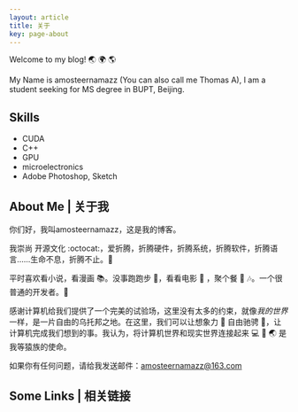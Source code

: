 ```yaml
---
layout: article
title: 关于
key: page-about
---
```

Welcome to my blog! :earth_asia: :earth_africa: :earth_americas:

My Name is amosteernamazz (You can also call me Thomas A), I am a student seeking for MS degree in BUPT, Beijing.

## Skills
- CUDA
- C++
- GPU
- microelectronics
- Adobe Photoshop, Sketch

<!--more-->

## About Me | 关于我

你们好，我叫amosteernamazz，这是我的博客。

我崇尚 开源文化 :octocat:，爱折腾，折腾硬件，折腾系统，折腾软件，折腾语言……生命不息，折腾不止。:muscle:

平时喜欢看小说，看漫画 :books:。没事跑跑步 :runner:，看看电影 :movie_camera: ，聚个餐 :rice: :notes:。一个很普通的开发者。:see_no_evil:

感谢计算机给我们提供了一个完美的试验场，这里没有太多的约束，就像*我的世界*一样，是一片自由的乌托邦之地。在这里，我们可以让想象力 :thought_balloon: 自由驰骋 :rocket:，让计算机完成我们想到的事。我认为，将计算机世界和现实世界连接起来 :computer: :link: :earth_asia: 是我等猿族的使命。

如果你有任何问题，请给我发送邮件：[amosteernamazz@163.com](mailto:amosteernamazz@163.com)

## Some Links | 相关链接

